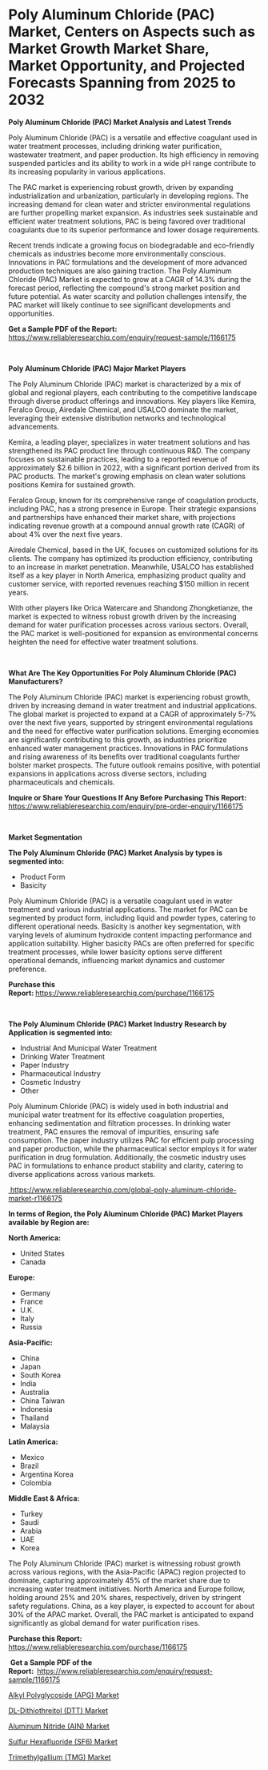 <p><h1>Poly Aluminum Chloride (PAC) Market, Centers on Aspects such as Market Growth Market Share, Market Opportunity, and Projected Forecasts Spanning from 2025 to 2032</h1></p><p><strong>Poly Aluminum Chloride (PAC) Market Analysis and Latest Trends</strong></p>
<p><p>Poly Aluminum Chloride (PAC) is a versatile and effective coagulant used in water treatment processes, including drinking water purification, wastewater treatment, and paper production. Its high efficiency in removing suspended particles and its ability to work in a wide pH range contribute to its increasing popularity in various applications.</p><p>The PAC market is experiencing robust growth, driven by expanding industrialization and urbanization, particularly in developing regions. The increasing demand for clean water and stricter environmental regulations are further propelling market expansion. As industries seek sustainable and efficient water treatment solutions, PAC is being favored over traditional coagulants due to its superior performance and lower dosage requirements.</p><p>Recent trends indicate a growing focus on biodegradable and eco-friendly chemicals as industries become more environmentally conscious. Innovations in PAC formulations and the development of more advanced production techniques are also gaining traction. The Poly Aluminum Chloride (PAC) Market is expected to grow at a CAGR of 14.3% during the forecast period, reflecting the compound's strong market position and future potential. As water scarcity and pollution challenges intensify, the PAC market will likely continue to see significant developments and opportunities.</p></p>
<p><strong>Get a Sample PDF of the Report:&nbsp;</strong> <a href="https://www.reliableresearchiq.com/enquiry/request-sample/1166175?utm_campaign=99&utm_medium=2&utm_source=Github&utm_content=ia&utm_term=03042025&utm_id=poly-aluminum-chloride-pac">https://www.reliableresearchiq.com/enquiry/request-sample/1166175</a></p>
<p>&nbsp;</p>
<p><strong>Poly Aluminum Chloride (PAC) Major Market Players</strong></p>
<p><p>The Poly Aluminum Chloride (PAC) market is characterized by a mix of global and regional players, each contributing to the competitive landscape through diverse product offerings and innovations. Key players like Kemira, Feralco Group, Airedale Chemical, and USALCO dominate the market, leveraging their extensive distribution networks and technological advancements.</p><p>Kemira, a leading player, specializes in water treatment solutions and has strengthened its PAC product line through continuous R&D. The company focuses on sustainable practices, leading to a reported revenue of approximately $2.6 billion in 2022, with a significant portion derived from its PAC products. The market's growing emphasis on clean water solutions positions Kemira for sustained growth.</p><p>Feralco Group, known for its comprehensive range of coagulation products, including PAC, has a strong presence in Europe. Their strategic expansions and partnerships have enhanced their market share, with projections indicating revenue growth at a compound annual growth rate (CAGR) of about 4% over the next five years.</p><p>Airedale Chemical, based in the UK, focuses on customized solutions for its clients. The company has optimized its production efficiency, contributing to an increase in market penetration. Meanwhile, USALCO has established itself as a key player in North America, emphasizing product quality and customer service, with reported revenues reaching $150 million in recent years.</p><p>With other players like Orica Watercare and Shandong Zhongketianze, the market is expected to witness robust growth driven by the increasing demand for water purification processes across various sectors. Overall, the PAC market is well-positioned for expansion as environmental concerns heighten the need for effective water treatment solutions.</p></p>
<p>&nbsp;</p>
<p><strong>What Are The Key Opportunities For Poly Aluminum Chloride (PAC) Manufacturers?</strong></p>
<p><p>The Poly Aluminum Chloride (PAC) market is experiencing robust growth, driven by increasing demand in water treatment and industrial applications. The global market is projected to expand at a CAGR of approximately 5-7% over the next five years, supported by stringent environmental regulations and the need for effective water purification solutions. Emerging economies are significantly contributing to this growth, as industries prioritize enhanced water management practices. Innovations in PAC formulations and rising awareness of its benefits over traditional coagulants further bolster market prospects. The future outlook remains positive, with potential expansions in applications across diverse sectors, including pharmaceuticals and chemicals.</p></p>
<p><strong>Inquire or Share Your Questions If Any Before Purchasing This Report:</strong> <a href="https://www.reliableresearchiq.com/enquiry/pre-order-enquiry/1166175?utm_campaign=99&utm_medium=2&utm_source=Github&utm_content=ia&utm_term=03042025&utm_id=poly-aluminum-chloride-pac">https://www.reliableresearchiq.com/enquiry/pre-order-enquiry/1166175</a></p>
<p>&nbsp;</p>
<p><strong>Market Segmentation</strong></p>
<p><strong>The Poly Aluminum Chloride (PAC) Market Analysis by types is segmented into:</strong></p>
<p><ul><li>Product Form</li><li>Basicity</li></ul></p>
<p><p>Poly Aluminum Chloride (PAC) is a versatile coagulant used in water treatment and various industrial applications. The market for PAC can be segmented by product form, including liquid and powder types, catering to different operational needs. Basicity is another key segmentation, with varying levels of aluminum hydroxide content impacting performance and application suitability. Higher basicity PACs are often preferred for specific treatment processes, while lower basicity options serve different operational demands, influencing market dynamics and customer preference.</p></p>
<p><strong>Purchase this Report:&nbsp;</strong><a href="https://www.reliableresearchiq.com/purchase/1166175?utm_campaign=99&utm_medium=2&utm_source=Github&utm_content=ia&utm_term=03042025&utm_id=poly-aluminum-chloride-pac">https://www.reliableresearchiq.com/purchase/1166175</a></p>
<p>&nbsp;</p>
<p><strong>The Poly Aluminum Chloride (PAC) Market Industry Research by Application is segmented into:</strong></p>
<p><ul><li>Industrial And Municipal Water Treatment</li><li>Drinking Water Treatment</li><li>Paper Industry</li><li>Pharmaceutical Industry</li><li>Cosmetic Industry</li><li>Other</li></ul></p>
<p><p>Poly Aluminum Chloride (PAC) is widely used in both industrial and municipal water treatment for its effective coagulation properties, enhancing sedimentation and filtration processes. In drinking water treatment, PAC ensures the removal of impurities, ensuring safe consumption. The paper industry utilizes PAC for efficient pulp processing and paper production, while the pharmaceutical sector employs it for water purification in drug formulation. Additionally, the cosmetic industry uses PAC in formulations to enhance product stability and clarity, catering to diverse applications across various markets.</p></p>
<p><a href="https://www.reliableresearchiq.com/global-poly-aluminum-chloride-market-r1166175?utm_campaign=99&utm_medium=2&utm_source=Github&utm_content=ia&utm_term=03042025&utm_id=poly-aluminum-chloride-pac">&nbsp;https://www.reliableresearchiq.com/global-poly-aluminum-chloride-market-r1166175</a></p>
<p><strong>In terms of Region, the Poly Aluminum Chloride (PAC) Market Players available by Region are:</strong></p>
<p>
    <p> <strong> North America: </strong>
        <ul>
            <li>United States</li>
            <li>Canada</li>
        </ul>
        </p> 
    <p> <strong> Europe: </strong>
        <ul>
            <li>Germany</li>
            <li>France</li>
            <li>U.K.</li>
            <li>Italy</li>
            <li>Russia</li>
        </ul>
        </p> 
    <p> <strong> Asia-Pacific: </strong>
        <ul>
            <li>China</li>
            <li>Japan</li>
            <li>South Korea</li>
            <li>India</li>
            <li>Australia</li>
            <li>China Taiwan</li>
            <li>Indonesia</li>
            <li>Thailand</li>
            <li>Malaysia</li>
        </ul>
        </p> 
    <p> <strong> Latin America: </strong>
        <ul>
            <li>Mexico</li>
            <li>Brazil</li>
            <li>Argentina Korea</li>
            <li>Colombia</li>
        </ul>
        </p> 
    <p> <strong> Middle East & Africa: </strong>
        <ul>
            <li>Turkey</li>
            <li>Saudi</li>
            <li>Arabia</li>
            <li>UAE</li>
            <li>Korea</li>
        </ul>
    </p>
    </p>
<p><p>The Poly Aluminum Chloride (PAC) market is witnessing robust growth across various regions, with the Asia-Pacific (APAC) region projected to dominate, capturing approximately 45% of the market share due to increasing water treatment initiatives. North America and Europe follow, holding around 25% and 20% shares, respectively, driven by stringent safety regulations. China, as a key player, is expected to account for about 30% of the APAC market. Overall, the PAC market is anticipated to expand significantly as global demand for water purification rises.</p></p>
<p><strong>Purchase this Report: </strong><a href="https://www.reliableresearchiq.com/purchase/1166175?utm_campaign=99&utm_medium=2&utm_source=Github&utm_content=ia&utm_term=03042025&utm_id=poly-aluminum-chloride-pac">https://www.reliableresearchiq.com/purchase/1166175</a></p>
<p>&nbsp;<strong>Get a Sample PDF of the Report:&nbsp;&nbsp;</strong><a href="https://www.reliableresearchiq.com/enquiry/request-sample/1166175?utm_campaign=99&utm_medium=2&utm_source=Github&utm_content=ia&utm_term=03042025&utm_id=poly-aluminum-chloride-pac">https://www.reliableresearchiq.com/enquiry/request-sample/1166175</a></p>
<p><strong></strong></p>
<p><p><a href="https://github.com/eimutelufta/Market-Research-Report-List-1/blob/main/alkyl-polyglycoside-apg-market.md?utm_campaign=99&utm_medium=2&utm_source=Github&utm_content=ia&utm_term=03042025&utm_id=poly-aluminum-chloride-pac">Alkyl Polyglycoside (APG) Market</a></p><p><a href="https://github.com/vespigeakexc/Market-Research-Report-List-1/blob/main/dl-dithiothreitol-dtt-market.md?utm_campaign=99&utm_medium=2&utm_source=Github&utm_content=ia&utm_term=03042025&utm_id=poly-aluminum-chloride-pac">DL-Dithiothreitol (DTT) Market</a></p><p><a href="https://github.com/afghatakito29/Market-Research-Report-List-1/blob/main/aluminum-nitride-ain-market.md?utm_campaign=99&utm_medium=2&utm_source=Github&utm_content=ia&utm_term=03042025&utm_id=poly-aluminum-chloride-pac">Aluminum Nitride (AIN) Market</a></p><p><a href="https://github.com/atawanyeze/Market-Research-Report-List-1/blob/main/sulfur-hexafluoride-sf6-market.md?utm_campaign=99&utm_medium=2&utm_source=Github&utm_content=ia&utm_term=03042025&utm_id=poly-aluminum-chloride-pac">Sulfur Hexafluoride (SF6) Market</a></p><p><a href="https://github.com/saqafidrahea/Market-Research-Report-List-1/blob/main/trimethylgallium-tmg-market.md?utm_campaign=99&utm_medium=2&utm_source=Github&utm_content=ia&utm_term=03042025&utm_id=poly-aluminum-chloride-pac">Trimethylgallium (TMG) Market</a></p></p>